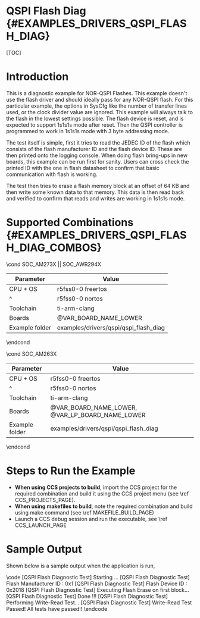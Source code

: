 # QSPI Flash Diag {#EXAMPLES_DRIVERS_QSPI_FLASH_DIAG}

[TOC]

# Introduction

This is a diagnostic example for NOR-QSPI Flashes. This example doesn't use the flash driver and should ideally pass for any NOR-QSPI flash. For this particular example, the options in SysCfg
like the number of transfer lines used, or the clock divider value are ignored. This example will always talk to the flash in the lowest settings possible. The flash device is reset, and is
expected to support 1s1s1s mode after reset. Then the QSPI controller is programmed to work in 1s1s1s mode with 3 byte addressing mode.

The test itself is simple, first it tries to read the JEDEC ID of the flash which consists of the flash manufacturer ID and the flash device ID. These are then printed onto the logging console. When
doing flash bring-ups in new boards, this example can be run first for sanity. Users can cross check the printed ID with the one in flash datasheet to confirm that basic communication with flash is working.

The test then tries to erase a flash memory block at an offset of 64 KB and then write some known data to that memory. This data is then read back and verified to confirm that reads and writes are working
in 1s1s1s mode.

# Supported Combinations {#EXAMPLES_DRIVERS_QSPI_FLASH_DIAG_COMBOS}

\cond SOC_AM273X || SOC_AWR294X

 Parameter      | Value
 ---------------|-----------
 CPU + OS       | r5fss0-0 freertos
 ^              | r5fss0-0 nortos
 Toolchain      | ti-arm-clang
 Boards         | @VAR_BOARD_NAME_LOWER
 Example folder | examples/drivers/qspi/qspi_flash_diag

\endcond

\cond SOC_AM263X

 Parameter      | Value
 ---------------|-----------
 CPU + OS       | r5fss0-0 freertos
 ^              | r5fss0-0 nortos
 Toolchain      | ti-arm-clang
 Boards         | @VAR_BOARD_NAME_LOWER, @VAR_LP_BOARD_NAME_LOWER
 Example folder | examples/drivers/qspi/qspi_flash_diag

\endcond

# Steps to Run the Example

- **When using CCS projects to build**, import the CCS project for the required combination
  and build it using the CCS project menu (see \ref CCS_PROJECTS_PAGE).
- **When using makefiles to build**, note the required combination and build using
  make command (see \ref MAKEFILE_BUILD_PAGE)
- Launch a CCS debug session and run the executable, see \ref CCS_LAUNCH_PAGE

# Sample Output

Shown below is a sample output when the application is run,

\code
[QSPI Flash Diagnostic Test] Starting ...
[QSPI Flash Diagnostic Test] Flash Manufacturer ID : 0x1
[QSPI Flash Diagnostic Test] Flash Device ID       : 0x2018
[QSPI Flash Diagnostic Test] Executing Flash Erase on first block...
[QSPI Flash Diagnostic Test] Done !!!
[QSPI Flash Diagnostic Test] Performing Write-Read Test...
[QSPI Flash Diagnostic Test] Write-Read Test Passed!
All tests have passed!!
\endcode

